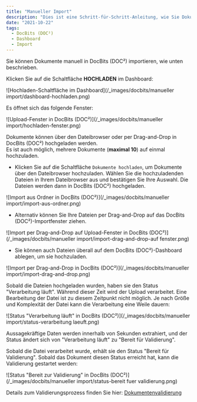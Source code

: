 ```yaml
---
title: "Manueller Import"
description: "Dies ist eine Schritt-für-Schritt-Anleitung, wie Sie Dokumente manuell in DocBits (DOC²) importieren können. Vom Hochladen der Dokumente über den Verarbeitungsstatus bis hin zur Validierung."
date: "2021-10-22"
tags:
  - DocBits (DOC²)
  - Dashboard
  - Import
---
```


Sie können Dokumente manuell in DocBits (DOC²) importieren, wie unten beschrieben.

Klicken Sie auf die Schaltfläche **HOCHLADEN** im Dashboard:

![Hochladen-Schaltfläche im Dashboard](/_images/docbits/manueller import/dashboard-hochladen.png)

Es öffnet sich das folgende Fenster:

![Upload-Fenster in DocBits (DOC²)](/_images/docbits/manueller import/hochladen-fenster.png)

Dokumente können über den Dateibrowser oder per Drag-and-Drop in DocBits (DOC²) hochgeladen werden.<br> Es ist auch möglich, mehrere Dokumente (**maximal 10**) auf einmal hochzuladen.

- Klicken Sie auf die Schaltfläche `Dokumente hochladen`, um Dokumente über den Dateibrowser hochzuladen. Wählen Sie die hochzuladenden Dateien in Ihrem Dateibrowser aus und bestätigen Sie Ihre Auswahl. Die Dateien werden dann in DocBits (DOC²) hochgeladen.

![Import aus Ordner in DocBits (DOC²)](/_images/docbits/manueller import/import-aus-ordner.png)


- Alternativ können Sie Ihre Dateien per Drag-and-Drop auf das DocBits (DOC²)-Importfenster ziehen.

![Import per Drag-and-Drop auf Upload-Fenster in DocBits (DOC²)](/_images/docbits/manueller import/import-drag-and-drop-auf fenster.png)

- Sie können auch Dateien überall auf dem DocBits (DOC²)-Dashboard ablegen, um sie hochzuladen.

![Import per Drag-and-Drop in DocBits (DOC²)](/_images/docbits/manueller import/import-drag-and-drop.png)

Sobald die Dateien hochgeladen wurden, haben sie den Status "Verarbeitung läuft". Während dieser Zeit wird der Upload verarbeitet. Eine Bearbeitung der Datei ist zu diesem Zeitpunkt nicht möglich. Je nach Größe und Komplexität der Datei kann die Verarbeitung eine Weile dauern:

![Status "Verarbeitung läuft" in DocBits (DOC²)](/_images/docbits/manueller import/status-verarbeitung laeuft.png)

Aussagekräftige Daten werden innerhalb von Sekunden extrahiert, und der Status ändert sich von "Verarbeitung läuft" zu "Bereit für Validierung".

Sobald die Datei verarbeitet wurde, erhält sie den Status "Bereit für Validierung". Sobald das Dokument diesen Status erreicht hat, kann die Validierung gestartet werden:

![Status "Bereit zur Validierung" in DocBits (DOC²)](/_images/docbits/manueller import/status-bereit fuer validierung.png)

Details zum Validierungsprozess finden Sie hier: [Dokumentenvalidierung](/docbits/document-validation/)

